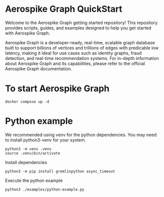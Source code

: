 # Aerospike Graph QuickStart

Welcome to the Aerospike Graph getting started repository! This repository provides scripts, guides, and examples designed to help you get started with Aerospike Graph.

Aerospike Graph is a developer-ready, real-time, scalable graph database built to support billions of vertices and trillions of edges with predicable low latency, making it ideal for use cases such as identity graphs, fraud detection, and real-time recommendation systems. For in-depth information about Aerospike Graph and its capabilities, please refer to the official Aerospike Graph documentation.

# To start Aerospike Graph
```shell
docker compose up -d
```


# Python example

We recommended using venv for the python dependencies. You may need to install python3-venv for your system.

```
python3 -m venv .venv
source .venv/bin/activate
```

Install dependencies
```
python3 -m pip install gremlinpython async_timeout
```

Execute the python example
```
python3 ./examples/python-example.py 
```

